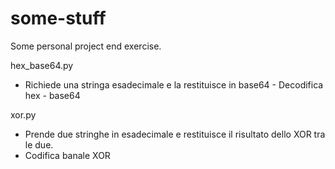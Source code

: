 # some-stuff
Some personal project end exercise.


hex_base64.py
  - Richiede una stringa esadecimale e la restituisce in base64 - Decodifica hex - base64
  

xor.py
  - Prende due stringhe in esadecimale e restituisce il risultato dello XOR tra le due.
  - Codifica banale XOR
